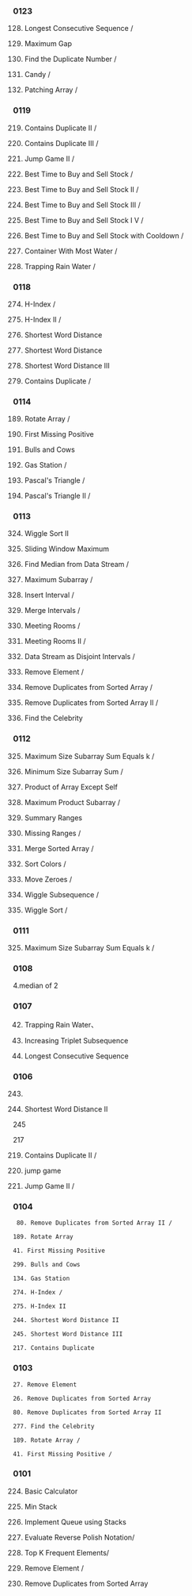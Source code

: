 
### 0123

128. Longest Consecutive Sequence / 

164. Maximum Gap

287. Find the Duplicate Number / 

135. Candy  / 

330. Patching Array / 
 

### 0119

219. Contains Duplicate II /

220. Contains Duplicate III / 

45. Jump Game II /  

121. Best Time to Buy and Sell Stock / 

122. Best Time to Buy and Sell Stock II    / 

 123. Best Time to Buy and Sell Stock III / 
 
188. Best Time to Buy and Sell Stock I V  / 

309. Best Time to Buy and Sell Stock with Cooldown /

11. Container With Most Water   / 

42. Trapping Rain Water /
 	

### 0118

274. H-Index /  

275. H-Index II  / 

243. Shortest Word Distance  

244. Shortest Word Distance 

245. Shortest Word Distance III  

217. Contains Duplicate / 
  
  
### 0114

189. Rotate Array /  

41. First Missing Positive

299. Bulls and Cows 

134. Gas Station / 
 
118. Pascal's Triangle /

119. Pascal's Triangle II / 

### 0113

324. Wiggle Sort II

239. Sliding Window Maximum 

295. Find Median from Data Stream /

53. Maximum Subarray / 

57. Insert Interval / 

56. Merge Intervals / 

252. Meeting Rooms / 

253. Meeting Rooms II / 

352. Data Stream as Disjoint Intervals / 

27. Remove Element / 



26. Remove Duplicates from Sorted Array /  

80. Remove Duplicates from Sorted Array II / 

277. Find the Celebrity 

### 0112

325. Maximum Size Subarray Sum Equals k /

209. Minimum Size Subarray Sum	/ 

238. Product of Array Except Self 

152. Maximum Product Subarray / 

228. Summary Ranges

163. Missing Ranges / 

88. Merge Sorted Array / 

75. Sort Colors / 

283. Move Zeroes / 

376. Wiggle Subsequence /

280. Wiggle Sort / 

### 0111

325. Maximum Size Subarray Sum Equals k /


### 0108
4.median of 2 

### 0107

42. Trapping Rain Water、

334. Increasing Triplet Subsequence 

128. Longest Consecutive Sequence 


### 0106

243.

244. Shortest Word Distance II 

245

217

219. Contains Duplicate II /

55. jump game

45. Jump Game II /

### 0104
	 80. Remove Duplicates from Sorted Array II / 
	 
	189. Rotate Array
	
	41. First Missing Positive 
	
	299. Bulls and Cows
	
	134. Gas Station 
	
	274. H-Index /
	
	275. H-Index II
	
	244. Shortest Word Distance II
	
	245. Shortest Word Distance III
	
	217. Contains Duplicate

### 0103

	27. Remove Element  
  
	26. Remove Duplicates from Sorted Array 
  
	80. Remove Duplicates from Sorted Array II 

	277. Find the Celebrity 
  
 	189. Rotate Array / 

 	41. First Missing Positive / 

### 0101

  224. Basic Calculator 

  155. Min Stack 

  232. Implement Queue using Stacks 

  150. Evaluate Reverse Polish Notation/ 

  347. Top K Frequent Elements/

  27. Remove Element / 

  26. Remove Duplicates from Sorted Array

